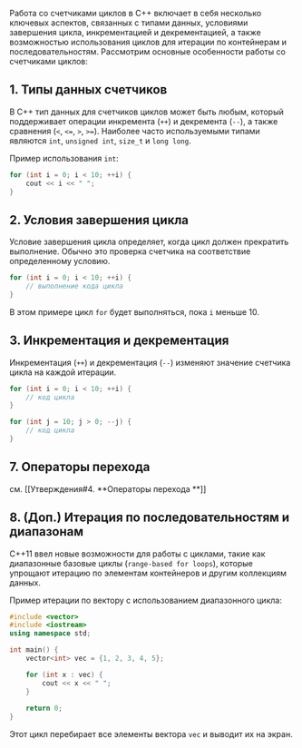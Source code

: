 Работа со счетчиками циклов в C++ включает в себя несколько ключевых аспектов, связанных с типами данных, условиями завершения цикла, инкрементацией и декрементацией, а также возможностью использования циклов для итерации по контейнерам и последовательностям. Рассмотрим основные особенности работы со счетчиками циклов:

## 1. Типы данных счетчиков

В C++ тип данных для счетчиков циклов может быть любым, который поддерживает операции инкремента (`++`) и декремента (`--`), а также сравнения (`<`, `<=`, `>`, `>=`). Наиболее часто используемыми типами являются `int`, `unsigned int`, `size_t` и `long long`.

Пример использования `int`:

```cpp
for (int i = 0; i < 10; ++i) {
    cout << i << " ";
}
```

## 2. Условия завершения цикла

Условие завершения цикла определяет, когда цикл должен прекратить выполнение. Обычно это проверка счетчика на соответствие определенному условию.

```cpp
for (int i = 0; i < 10; ++i) {
    // выполнение кода цикла
}
```

В этом примере цикл `for` будет выполняться, пока `i` меньше 10.

## 3. Инкрементация и декрементация

Инкрементация (`++`) и декрементация (`--`) изменяют значение счетчика цикла на каждой итерации.

```cpp
for (int i = 0; i < 10; ++i) {
    // код цикла
}

for (int j = 10; j > 0; --j) {
    // код цикла
}
```

## 7. Операторы перехода

см. [[Утверждения#4. **Операторы перехода **]]

## 8. (Доп.) Итерация по последовательностям и диапазонам

C++11 ввел новые возможности для работы с циклами, такие как диапазонные базовые циклы (`range-based for loops`), которые упрощают итерацию по элементам контейнеров и другим коллекциям данных.

Пример итерации по вектору с использованием диапазонного цикла:

```cpp
#include <vector>
#include <iostream>
using namespace std;

int main() {
    vector<int> vec = {1, 2, 3, 4, 5};

    for (int x : vec) {
        cout << x << " ";
    }
    
    return 0;
}
```

Этот цикл перебирает все элементы вектора `vec` и выводит их на экран.
